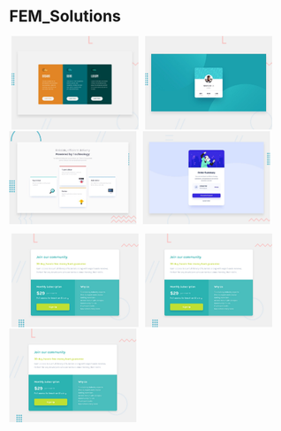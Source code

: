 # FEM_Solutions

&nbsp;[<img src="./3-column-preview-card/design/desktop-preview.jpg" width="230"/>](https://dewslyse.github.io/FEM_Solutions/3-column-preview-card/) &nbsp; [<img src="./profile-card-component/design/desktop-preview.jpg" width="230"/>](https://dewslyse.github.io/FEM_Solutions/profile-card-component/) &nbsp; [<img src="./four-card-feature-section/design/desktop-preview.jpg" alt="screenshot" width="230"/>](https://dewslyse.github.io/FEM_Solutions/four-card-feature-section/) &nbsp; [<img src="./order-summary-component/design/desktop-preview.jpg" alt="screenshot" width="230"/>](https://dewslyse.github.io/FEM_Solutions/order-summary-component/)

&nbsp;[<img src="./single-price-grid-component/design/desktop-preview.jpg" alt="screenshot" width="230"/>](https://dewslyse.github.io/FEM_Solutions/single-price-grid-component/) &nbsp; [<img src="./single-price-grid-component/design/desktop-preview.jpg" alt="screenshot" width="230"/>](https://dewslyse.github.io/FEM_Solutions/single-price-grid-component/) &nbsp; [<img src="./single-price-grid-component/design/desktop-preview.jpg" alt="screenshot" width="230"/>](https://dewslyse.github.io/FEM_Solutions/single-price-grid-component/)

